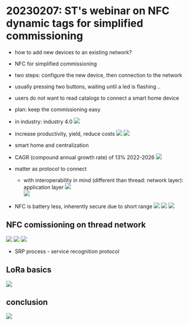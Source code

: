 # 20230207: ST's webinar on NFC dynamic tags for simplified commissioning

* how to add new devices to an existing network?
* NFC for simplified commissioning

* two steps: configure the new device, then connection to the network
* usually pressing two buttons, waiting until a led is flashing ..
* users do not want to read catalogs to connect a smart home device
* plan: keep the commissioning easy
* in industry: industry 4.0
![](img00.png)
* increase productivity, yield, reduce costs
![](img01.png)
![](img02.png)
* smart home and centralization
* CAGR (compound annual growth rate) of 13% 2022-2026
![](img03.png)
* matter as protocol to connect
  * with interoperability in mind (different than thread: network layer): application layer
![](img04.png)  
![](img05.png)
* NFC is battery less, inherently secure due to short range
![](img06.png)
![](img07.png)
![](img08.png)

## NFC comissioning on thread network
![](img09.png)
![](img10.png)
![](img11.png)
* SRP process - service recognition protocol
## LoRa basics
![](img12.png)

## conclusion
![](img13.png)
